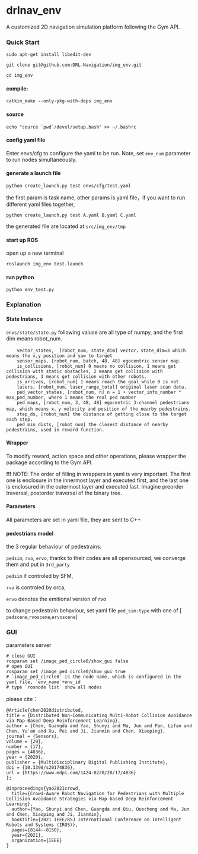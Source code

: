 # drlnav_env

A customized 2D navigation simulation platform following the Gym API.

### Quick Start

```
sudo apt-get install libedit-dev

git clone git@github.com:DRL-Navigation/img_env.git

cd img_env
```

#### compile:

```
catkin_make --only-pkg-with-deps img_env
```

#### source
```
echo "source `pwd`/devel/setup.bash" >> ~/.bashrc
```

#### config yaml file
Enter envs/cfg to configure the yaml to be run. Note, set `env_num` parameter to run nodes simultaneously.

#### generate a launch file


`python create_launch.py test envs/cfg/test.yaml`

the first param is task name, other params is yaml file，if you want to run different yaml files together,

`python create_launch.py test A.yaml B.yaml C.yaml`

the generated file are located at `src/img_env/tmp`

#### start up ROS

open up a new terminal

`roslaunch img_env test.launch`



#### run python

`python env_test.py`



### Explanation

#### State Instance
`envs/state/state.py`
following valuse are all type of numpy, and the first dim means robot_num.
```
    vector_states,  [robot_num, state_dim] vector，state_dim=3 which means the x,y position and yaw to target
    sensor_maps, [robot_num, batch, 48, 48] egocentric sensor map.
    is_collisions, [robot_num] 0 means no collision, 1 means get collision with static obstacles, 2 means get collision with pedestrians, 3 means get collision with other robots.
    is_arrives, [robot_num] 1 means reach the goal while 0 is not.
    lasers, [robot_num, laser_range_total] original laser scan data.
    ped_vector_states, [robot_num, n] n = 1 + vector_info_number * max_ped_number, where 1 means the real ped number
    ped_maps, [robot_num, 3, 48, 48] egocentric 3-channel pedestrians map, which means x，y velocity and position of the nearby pedestrains.
    step_ds, [robot_num] the distance of getting close to the target each step.
    ped_min_dists, [robot_num] the closest distance of nearby pedestrains, used in reward function.
```



#### Wrapper
To modify reward, action space and other operations, please wrapper the package according to the Gym API. 

**!!!** NOTE: 
The order of filling in wrappers in yaml is very important. The first one is enclosure in the innermost layer and executed first, and the last one is enclosured in the outermost layer and executed last. Imagine preorder traversal, postorder traversal of the binary tree.


#### Parameters

All parameters are set in yaml file, they are sent to C++

#### pedestrians model
the 3 regular behaviour of pedestrains:

`pedsim`, `rvo`, `ervo`, thanks to their codes are all opensourced, we converge them and put in `3rd_party`

`pedsim` if controled by SFM,

`rvo` is controled by orca,

`ervo` denotes the emitional version of rvo

to change pedestrain behaviour, set yaml file `ped_sim:type` with one of [ `pedscene`,`rvoscene`,`ervoscene`] 





### GUI

parameters server

```
# close GUI
rosparam set /image_ped_circle0/show_gui false
# open GUI
rosparam set /image_ped_circle0/show_gui true
# `image_ped_circle0` is the node name, which is configured in the yaml file, `env_name`+env_id
# type `rosnode list` show all nodes
```





please cite：

```
@Article{chen2020distributed,
title = {Distributed Non-Communicating Multi-Robot Collision Avoidance via Map-Based Deep Reinforcement Learning},
author = {Chen, Guangda and Yao, Shunyi and Ma, Jun and Pan, Lifan and Chen, Yu'an and Xu, Pei and Ji, Jianmin and Chen, Xiaoping},
journal = {Sensors},
volume = {20},
number = {17},
pages = {4836},
year = {2020},
publisher = {Multidisciplinary Digital Publishing Institute},
doi = {10.3390/s20174836},
url = {https://www.mdpi.com/1424-8220/20/17/4836}
};

@inproceedings{yao2021crowd,
  title={Crowd-Aware Robot Navigation for Pedestrians with Multiple Collision Avoidance Strategies via Map-based Deep Reinforcement Learning},
  author={Yao, Shunyi and Chen, Guangda and Qiu, Quecheng and Ma, Jun and Chen, Xiaoping and Ji, Jianmin},
  booktitle={2021 IEEE/RSJ International Conference on Intelligent Robots and Systems (IROS)},
  pages={8144--8150},
  year={2021},
  organization={IEEE}
}
```

